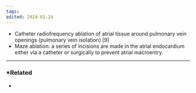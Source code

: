 ```yaml
---
tags: 
edited: 2024-01-24
---
```


- Catheter radiofrequency ablation of atrial tissue around pulmonary vein openings (pulmonary vein isolation) [9]
- Maze ablation: a series of incisions are made in the atrial endocardium either via a catheter or surgically to prevent atrial macroentry.


---
### *Related
- 